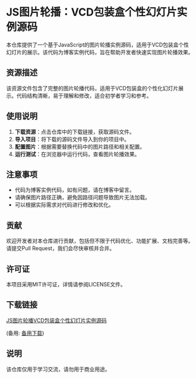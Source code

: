 # JS图片轮播：VCD包装盒个性幻灯片实例源码

本仓库提供了一个基于JavaScript的图片轮播实例源码，适用于VCD包装盒个性幻灯片的展示。该代码为博客实例代码，旨在帮助开发者快速实现图片轮播效果。

## 资源描述

该资源文件包含了完整的图片轮播代码，适用于VCD包装盒的个性化幻灯片展示。代码结构清晰，易于理解和修改，适合初学者学习和参考。

## 使用说明

1. **下载资源**：点击仓库中的下载链接，获取源码文件。
2. **导入项目**：将下载的源码文件导入到你的项目中。
3. **配置图片**：根据需要替换代码中的图片路径和相关配置。
4. **运行测试**：在浏览器中运行代码，查看图片轮播效果。

## 注意事项

- 代码为博客实例代码，如有问题，请在博客中留言。
- 请确保图片路径正确，避免因路径问题导致图片无法加载。
- 可以根据实际需求对代码进行修改和优化。

## 贡献

欢迎开发者对本仓库进行贡献，包括但不限于代码优化、功能扩展、文档完善等。请提交Pull Request，我们会尽快审核并合并。

## 许可证

本项目采用MIT许可证，详情请参阅LICENSE文件。

## 下载链接
[JS图片轮播VCD包装盒个性幻灯片实例源码](https://pan.quark.cn/s/0f9a66dff890) 

(备用: [备用下载](https://pan.baidu.com/s/1RCtc8gO0D0Y33zbJOhwBbg?pwd=1234))

## 说明

该仓库仅用于学习交流，请勿用于商业用途。
